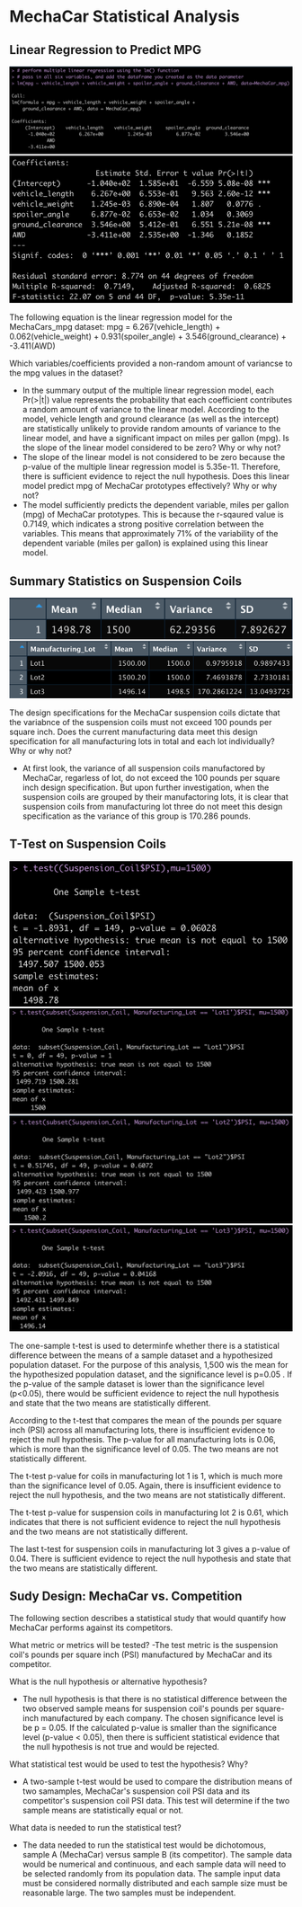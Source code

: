# MechaCar Statistical Analysis

## Linear Regression to Predict MPG
![Multiple_Linear_Regression.png](https://github.com/mschimmy/MechaCar_Statistical_Analysis/blob/main/images/Multiple_Linear_Regression.png)
![MLR_p-value_r-squared_value.png](https://github.com/mschimmy/MechaCar_Statistical_Analysis/blob/main/images/MLR_p-value_r-squared_value.png)

The following equation is the linear regression model for the MechaCars_mpg dataset:
mpg = 6.267(vehicle_length) + 0.062(vehicle_weight) + 0.931(spoiler_angle) + 3.546(ground_clearance) + -3.411(AWD)

Which variables/coefficients provided a non-random amount of variancse to the mpg values in the dataset?
- In the summary output of the multiple linear regression model, each Pr(>|t|) value represents the probability that each coefficient contributes a random amount of variance to the linear model. According to the model, vehicle length and ground clearance (as well as the intercept) are statistically unlikely to provide random amounts of variance to the linear model, and have a significant impact on miles per gallon (mpg).
Is the slope of the linear model considered to be zero? Why or why not?
- The slope of the linear model is not considered to be zero because the p-value of the multiple linear regression model is 5.35e-11. Therefore, there is sufficient evidence to reject the null hypothesis.
Does this linear model predict mpg of MechaCar prototypes effectively? Why or why not?
- The model sufficiently predicts the dependent variable, miles per gallon (mpg) of MechaCar prototypes. This is because the r-sqaured value is 0.7149, which indicates a strong positive correlation between the variables. This means that approximately 71% of the variability of the dependent variable (miles per gallon) is explained using this linear model.


## Summary Statistics on Suspension Coils
![Total_summary](https://github.com/mschimmy/MechaCar_Statistical_Analysis/blob/main/images/Total_summary.png)
![Lot_summary](https://github.com/mschimmy/MechaCar_Statistical_Analysis/blob/main/images/Lot_summary.png)

The design specifications for the MechaCar suspension coils dictate that the variabnce of the suspension coils must not exceed 100 pounds per square inch. Does the current manufacturing data meet this design specification for all manufacturing lots in total and each lot individually? Why or why not?
- At first look, the  variance of all suspension coils manufactored by MechaCar, regarless of lot,  do not exceed the 100 pounds per square inch design specification. But upon further investigation, when the suspension coils are grouped by their manufactoring lots, it is clear that suspension coils from manufacturing lot three do not meet this design specification as the variance of this group is 170.286 pounds.


## T-Test on Suspension Coils
![Total_t-test](https://github.com/mschimmy/MechaCar_Statistical_Analysis/blob/main/images/Total_t-test.png)
![Lot1_t-test](https://github.com/mschimmy/MechaCar_Statistical_Analysis/blob/main/images/Lot1_t-test.png)
![Lot2_t-test](https://github.com/mschimmy/MechaCar_Statistical_Analysis/blob/main/images/Lot2_t-test.png)
![Lot3_t-test](https://github.com/mschimmy/MechaCar_Statistical_Analysis/blob/main/images/Lot3_t-test.png)

The one-sample t-test is used to determinfe whether there is a statistical difference between the means of a sample dataset and a hypothesized population dataset. For the purpose of this analysis, 1,500 wis the mean for the hypothesized population dataset, and the significance level is p=0.05 . If the p-value of the sample dataset is lower than the significance level (p<0.05), there would be sufficient evidence to reject the null hypothesis and state that the two means are statistically different.

According to the t-test that compares the mean of the pounds per square inch (PSI) across all manufacturing lots, there is insufficient evidence to reject the null hypothesis. The p-value for all manufacturing lots is 0.06, which is more than the significance level of 0.05. The two means are not statistically different.

The t-test p-value for coils in manufacturing lot 1 is 1, which is much more than the significance level of 0.05. Again, there is insufficient evidence to reject the null hypothesis, and the two means are not statistically different.

The t-test p-value for suspension coils in manufacturing lot 2 is 0.61, which indicates that there is not sufficient evidence to reject the null hypothesis and the two means are not statistically different.

The last t-test for suspension coils in manufacturing lot 3 gives a p-value of 0.04. There is sufficient evidence to reject the null hypothesis and state that the two means are statistically different.


## Sudy Design: MechaCar vs. Competition
The following section describes a statistical study that would quantify how MechaCar performs against its competitors.

What metric or metrics will be tested?
-The test metric is the suspension coil's pounds per square inch (PSI) manufactured by MechaCar and its competitor.

What is the null hypothesis or alternative hypothesis?
- The null hypothesis is that 
there is no statistical difference between the two observed sample means for suspension coil's pounds per square-inch manufactured by each company. The chosen significance level is be p = 0.05. If the calculated p-value is smaller than the significance level (p-value < 0.05), then there is sufficient statistical evidence that the null hypothesis is not true and would be rejected. 

What statistical test would be used to test the hypothesis? Why?
- A two-sample t-test would be used to compare the distribution means of two samamples, MechaCar's suspension coil PSI data and its competitor's suspension coil PSI data. This test will determine if the two sample means are statistically equal or not.

What data is needed to run the statistical test?
- The data needed to run the statistical test would be dichotomous, sample A (MechaCar) versus sample B (its competitor). The sample data would be numerical and continuous, and each sample data will need to be selected randomly from its population data. The sample input data must be considered normally distributed and each sample size must be reasonable large. The two samples must be independent.
